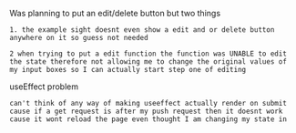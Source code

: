Was planning to put an edit/delete button but two things

    1. the example sight doesnt even show a edit and or delete button anywhere on it so guess not needed

    2 when trying to put a edit function the function was UNABLE to edit the state therefore not allowing me to change the original values of my input boxes so I can actually start step one of editing

useEffect problem

    can't think of any way of making useeffect actually render on submit cause if a get request is after my push request then it doesnt work cause it wont reload the page even thought I am changing my state in 